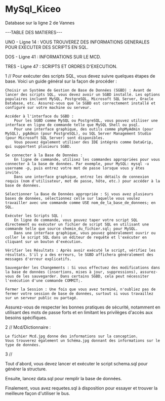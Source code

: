 # MySql_Kiceo
Database sur la ligne 2 de Vannes


---TABLE DES MATIERES---

UNO - Ligne 14 : VOUS TROUVEREZ DES INFORMATIONS GENERALES POUR EXECUTER DES SCRIPTS EN SQL.

DOS -  Ligne 41 : INFORMATIONS SUR LE MCD.

TRES -  Ligne 47 :  SCRIPTS ET ORDRES D'EXECUTION.


1 // Pour exécuter des scripts SQL, vous devez suivre quelques étapes de base. Voici un guide général sur la façon de procéder :

    Choisir un Système de Gestion de Base de Données (SGBD) : Avant de lancer des scripts SQL, vous devez avoir un SGBD installé. Les options populaires incluent MySQL, PostgreSQL, Microsoft SQL Server, Oracle Database, etc. Assurez-vous que le SGBD est correctement installé et configuré sur votre machine ou serveur.

    Accéder à l'interface du SGBD :
        Pour les SGBD comme MySQL ou PostgreSQL, vous pouvez utiliser une interface en ligne de commande telle que MySQL Shell ou psql.
        Pour une interface graphique, des outils comme phpMyAdmin (pour MySQL), pgAdmin (pour PostgreSQL), ou SQL Server Management Studio (pour Microsoft SQL Server) sont disponibles.
        Vous pouvez également utiliser des IDE intégrés comme DataGrip, qui supportent plusieurs SGBD.

    Se connecter à la Base de Données :
        En ligne de commande, utilisez les commandes appropriées pour vous connecter à la base de données. Par exemple, pour MySQL: mysql -u username -p, puis entrez votre mot de passe lorsque vous y êtes invité.
        Dans une interface graphique, entrez les détails de connexion requis (nom d'utilisateur, mot de passe, hôte, etc.) pour accéder à la base de données.

    Sélectionner la Base de Données appropriée : Si vous avez plusieurs bases de données, sélectionnez celle sur laquelle vous voulez travailler avec une commande comme USE nom_de_la_base_de_donnees; en SQL.

    Exécuter les Scripts SQL :
        En ligne de commande, vous pouvez taper votre script SQL directement ou exécuter un fichier de script SQL en utilisant une commande telle que source chemin_du_fichier.sql; pour MySQL.
        Dans une interface graphique, vous pouvez généralement ouvrir ou coller le script SQL dans un éditeur de requête et l'exécuter en cliquant sur un bouton d'exécution.

    Vérifier les Résultats : Après avoir exécuté le script, vérifiez les résultats. S'il y a des erreurs, le SGBD affichera généralement des messages d'erreur explicatifs.

    Sauvegarder les Changements : Si vous effectuez des modifications dans la base de données (insertions, mises à jour, suppressions), assurez-vous de les sauvegarder. Dans certains SGBD, cela peut nécessiter l'exécution d'une commande COMMIT;.

    Fermer la Session : Une fois que vous avez terminé, n'oubliez pas de fermer votre session de base de données, surtout si vous travaillez sur un serveur public ou partagé.

Assurez-vous de respecter les bonnes pratiques de sécurité, notamment en utilisant des mots de passe forts et en limitant les privilèges d'accès aux besoins spécifiques.

2 // Mcd/Dictionnaire :

    Le fichier Mcd.jpg donne des informations sur la conception.
    Vous trouverez également un Schéma.jpg donnant des informations sur le type de données.
    

3 // 


Tout d'abord, vous devez lancer et exécuter le script schema.sql pour générer la structure.

Ensuite, lancez data.sql pour remplir la base de données.

Finalement, vous avez requetes.sql à disposition pour essayer et trouver la meilleure façon d'utiliser le bus.
